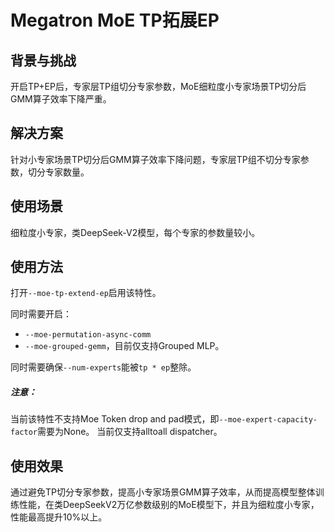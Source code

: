 # Megatron MoE TP拓展EP

## 背景与挑战

开启TP+EP后，专家层TP组切分专家参数，MoE细粒度小专家场景TP切分后GMM算子效率下降严重。

## 解决方案

针对小专家场景TP切分后GMM算子效率下降问题，专家层TP组不切分专家参数，切分专家数量。

## 使用场景

细粒度小专家，类DeepSeek-V2模型，每个专家的参数量较小。

## 使用方法

打开`--moe-tp-extend-ep`启用该特性。

同时需要开启：
- `--moe-permutation-async-comm`
- `--moe-grouped-gemm`，目前仅支持Grouped MLP。

同时需要确保`--num-experts`能被`tp * ep`整除。

##### 注意：
当前该特性不支持Moe Token drop and pad模式，即`--moe-expert-capacity-factor`需要为None。
当前仅支持alltoall dispatcher。

## 使用效果
通过避免TP切分专家参数，提高小专家场景GMM算子效率，从而提高模型整体训练性能，在类DeepSeekV2万亿参数级别的MoE模型下，并且为细粒度小专家，性能最高提升10%以上。
